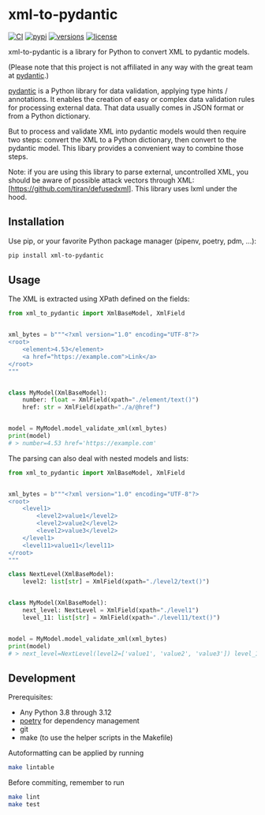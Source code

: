 # xml-to-pydantic

[![CI](https://github.com/simw/xml-to-pydantic/actions/workflows/test.yml/badge.svg?event=push)](https://github.com/simw/xml-to-pydantic/actions/workflows/test.yml)
[![pypi](https://img.shields.io/pypi/v/xml-to-pydantic.svg)](https://pypi.python.org/pypi/xml-to-pydantic)
[![versions](https://img.shields.io/pypi/pyversions/xml-to-pydantic.svg)](https://github.com/simw/xml-to-pydantic)
[![license](https://img.shields.io/github/license/simw/xml-to-pydantic.svg)](https://github.com/simw/xml-to-pydantic/blob/main/LICENSE)

xml-to-pydantic is a library for Python to convert XML to pydantic
models. 

(Please note that this project is not affiliated in any way with the
great team at [pydantic](https://github.com/pydantic/pydantic).)

[pydantic](https://github.com/pydantic/pydantic) is a Python library
for data validation, applying type hints / annotations. It enables
the creation of easy or complex data validation rules for processing
external data. That data usually comes in JSON format or from a Python
dictionary.

But to process and validate XML into pydantic models would then require
two steps: convert the XML to a Python dictionary, then convert to
the pydantic model. This libary provides a convenient way to combine those steps.

Note: if you are using this library to parse external, uncontrolled XML, you should
be aware of possible attack vectors through XML: [https://github.com/tiran/defusedxml].
This library uses lxml under the hood.

## Installation

Use pip, or your favorite Python package manager (pipenv, poetry, pdm, ...):

```bash
pip install xml-to-pydantic
```

## Usage

The XML is extracted using XPath defined on the fields:

```py
from xml_to_pydantic import XmlBaseModel, XmlField


xml_bytes = b"""<?xml version="1.0" encoding="UTF-8"?>
<root>
    <element>4.53</element>
    <a href="https://example.com">Link</a>
</root>
"""


class MyModel(XmlBaseModel):
    number: float = XmlField(xpath="./element/text()")
    href: str = XmlField(xpath="./a/@href")


model = MyModel.model_validate_xml(xml_bytes)
print(model)
# > number=4.53 href='https://example.com'
```

The parsing can also deal with nested models and lists:

```py
from xml_to_pydantic import XmlBaseModel, XmlField


xml_bytes = b"""<?xml version="1.0" encoding="UTF-8"?>
<root>
    <level1>
        <level2>value1</level2>
        <level2>value2</level2>
        <level2>value3</level2>
    </level1>
    <level11>value11</level11>
</root>
"""

class NextLevel(XmlBaseModel):
    level2: list[str] = XmlField(xpath="./level2/text()")


class MyModel(XmlBaseModel):
    next_level: NextLevel = XmlField(xpath="./level1")
    level_11: list[str] = XmlField(xpath="./level11/text()")


model = MyModel.model_validate_xml(xml_bytes)
print(model)
# > next_level=NextLevel(level2=['value1', 'value2', 'value3']) level_11=['value11']
```

## Development

Prerequisites:

- Any Python 3.8 through 3.12
- [poetry](https://github.com/python-poetry/poetry) for dependency management
- git
- make (to use the helper scripts in the Makefile)

Autoformatting can be applied by running

```bash
make lintable
```

Before commiting, remember to run

```bash
make lint
make test
```
